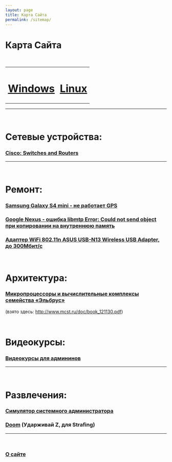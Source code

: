 ```yaml
---
layout: page
title: Карта Сайта
permalink: /sitemap/
---
```


# Карта Сайта

<br/>

<div align="center">

<table>
    <tr>
        <td><h1><a href="/windows/">Windows</a></h1></td>
        <td><h1><a href="/linux/">Linux</a></h1></td>
    </tr>
</table>

</div>

______

<br/>

# Сетевые устройства:

### [Cisco: Switches and Routers](/devices/cisco/)


______

<br/>

# Ремонт:


### [Samsung Galaxy S4 mini - не работает GPS](/devices/mobile/galaxy-s4-mini/gps-not-working/)

### [Google Nexus - ошибка libmtp Error: Could not send object при копировании на внутреннюю память](/devices/mobile/nexus-10/libmtp-error-could-not-send-object/)

### [Адаптер WiFi 802.11n ASUS USB-N13 Wireless USB Adapter, до 300Мбит/с](/devices/wireless/asus-usb-n13-wireless-usb-adapter/)


<br/>

# Архитектура:

### [Микропроцессоры и вычислительные комплексы семейства «Эльбрус»](//files.sysadm.ru/pdf/elbrus/elbrus.pdf)

(взято здесь: http://www.mcst.ru/doc/book_121130.pdf)


<br/>

# Видеокурсы:

### [Видеокурсы для админинов](/linux/video-courses/)


______

<br/>

# Развлечения:

### [Симулятор системного администратора](/website/games/sysadm.swf)  

### [Doom](/website/games/doom.swf) (Ударживай Z, для Strafing)  

______

<br/>

### [О сайте](/about/)  
